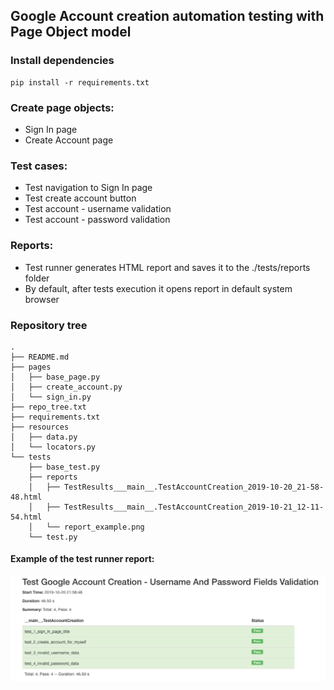 ## Google Account creation automation testing with Page Object model


### Install dependencies
```
pip install -r requirements.txt
```
### Create page objects:
+ Sign In page
+ Create Account page

### Test cases:
+ Test navigation to Sign In page
+ Test create account button
+ Test account - username validation
+ Test account - password validation

### Reports:
+ Test runner generates HTML report and saves it to the ./tests/reports folder
+ By default, after tests execution it opens report in default system browser

### Repository tree
```
.
├── README.md
├── pages
│   ├── base_page.py
│   ├── create_account.py
│   └── sign_in.py
├── repo_tree.txt
├── requirements.txt
├── resources
│   ├── data.py
│   └── locators.py
└── tests
    ├── base_test.py
    ├── reports
    │   ├── TestResults___main__.TestAccountCreation_2019-10-20_21-58-48.html
    │   ├── TestResults___main__.TestAccountCreation_2019-10-21_12-11-54.html
    │   └── report_example.png
    └── test.py
```

#### Example of the test runner report:
![alt text](tests/reports/report_example.png)
